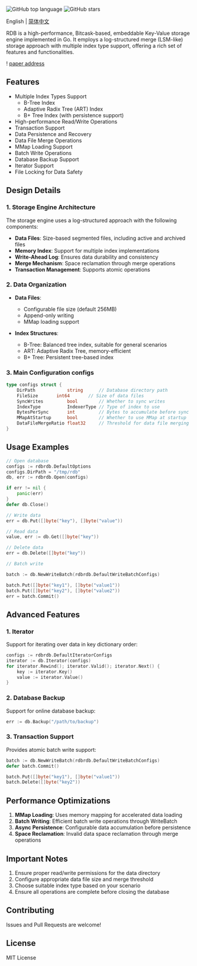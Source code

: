 

![GitHub top language](https://img.shields.io/github/languages/top/youzeliang/rdb) ![GitHub stars](https://img.shields.io/github/stars/youzeliang/rdb)


English | [简体中文](README_CN.md)


RDB is a high-performance, Bitcask-based, embeddable Key-Value storage engine implemented in Go. It employs a log-structured merge (LSM-like) storage approach with multiple index type support, offering a rich set of features and functionalities.

! [paper address](https://riak.com/assets/bitcask-intro.pdf)

## Features

- Multiple Index Types Support
    - B-Tree Index
    - Adaptive Radix Tree (ART) Index
    - B+ Tree Index (with persistence support)
- High-performance Read/Write Operations
- Transaction Support
- Data Persistence and Recovery
- Data File Merge Operations
- MMap Loading Support
- Batch Write Operations
- Database Backup Support
- Iterator Support
- File Locking for Data Safety

## Design Details

### 1. Storage Engine Architecture

The storage engine uses a log-structured approach with the following components:

- **Data Files**: Size-based segmented files, including active and archived files
- **Memory Index**: Support for multiple index implementations
- **Write-Ahead Log**: Ensures data durability and consistency
- **Merge Mechanism**: Space reclamation through merge operations
- **Transaction Management**: Supports atomic operations

### 2. Data Organization

- **Data Files**:
    - Configurable file size (default 256MB)
    - Append-only writing
    - MMap loading support

- **Index Structures**:
    - B-Tree: Balanced tree index, suitable for general scenarios
    - ART: Adaptive Radix Tree, memory-efficient
    - B+ Tree: Persistent tree-based index

### 3. Main Configuration configs

```go
type configs struct {
    DirPath            string      // Database directory path
    FileSize       int64       // Size of data files
    SyncWrites         bool        // Whether to sync writes
    IndexType          IndexerType // Type of index to use
    BytesPerSync       int         // Bytes to accumulate before sync
    MMapAtStartup      bool        // Whether to use MMap at startup
    DataFileMergeRatio float32     // Threshold for data file merging
}
```

## Usage Examples

```go
// Open database
configs := rdbrdb.DefaultOptions
configs.DirPath = "/tmp/rdb"
db, err := rdbrdb.Open(configs)

if err != nil {
    panic(err)
}
defer db.Close()

// Write data
err = db.Put([]byte("key"), []byte("value"))

// Read data
value, err := db.Get([]byte("key"))

// Delete data
err = db.Delete([]byte("key"))

// Batch write

batch := db.NewWriteBatch(rdbrdb.DefaultWriteBatchConfigs)

batch.Put([]byte("key1"), []byte("value1"))
batch.Put([]byte("key2"), []byte("value2"))
err = batch.Commit()
```

## Advanced Features

### 1. Iterator

Support for iterating over data in key dictionary order:
```go
configs := rdbrdb.DefaultIteratorConfigs
iterator := db.Iterator(configs)
for iterator.Rewind(); iterator.Valid(); iterator.Next() {
    key := iterator.Key()
    value := iterator.Value()
}
```

### 2. Database Backup

Support for online database backup:
```go
err := db.Backup("/path/to/backup")
```

### 3. Transaction Support

Provides atomic batch write support:
```go
batch := db.NewWriteBatch(rdbrdb.DefaultWriteBatchConfigs)
defer batch.Commit()

batch.Put([]byte("key1"), []byte("value1"))
batch.Delete([]byte("key2"))
```

## Performance Optimizations

1. **MMap Loading**: Uses memory mapping for accelerated data loading
2. **Batch Writing**: Efficient batch write operations through WriteBatch
3. **Async Persistence**: Configurable data accumulation before persistence
4. **Space Reclamation**: Invalid data space reclamation through merge operations

## Important Notes

1. Ensure proper read/write permissions for the data directory
2. Configure appropriate data file size and merge threshold
3. Choose suitable index type based on your scenario
4. Ensure all operations are complete before closing the database

## Contributing

Issues and Pull Requests are welcome!

## License

MIT License
